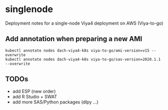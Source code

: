 # singlenode

Deployment notes for a single-node Viya4 deployment on AWS (Viya-to-go)



## Add annotation when preparing a new AMI

```
kubectl annotate nodes dach-viya4-k8s viya-to-go/ami-version=v15 --overwrite
kubectl annotate nodes dach-viya4-k8s viya-to-go/sas-version=2020.1.1 --overwrite
```



## TODOs

* add ESP (new order)
* add R Studio + SWAT
* add more SAS/Python packages (dlpy ...)
